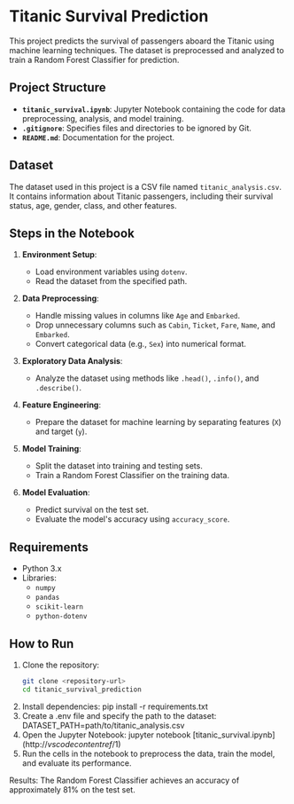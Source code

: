 # Titanic Survival Prediction

This project predicts the survival of passengers aboard the Titanic using machine learning techniques. The dataset is preprocessed and analyzed to train a Random Forest Classifier for prediction.

## Project Structure

- **`titanic_survival.ipynb`**: Jupyter Notebook containing the code for data preprocessing, analysis, and model training.
- **`.gitignore`**: Specifies files and directories to be ignored by Git.
- **`README.md`**: Documentation for the project.

## Dataset

The dataset used in this project is a CSV file named `titanic_analysis.csv`. It contains information about Titanic passengers, including their survival status, age, gender, class, and other features.

## Steps in the Notebook

1. **Environment Setup**:
   - Load environment variables using `dotenv`.
   - Read the dataset from the specified path.

2. **Data Preprocessing**:
   - Handle missing values in columns like `Age` and `Embarked`.
   - Drop unnecessary columns such as `Cabin`, `Ticket`, `Fare`, `Name`, and `Embarked`.
   - Convert categorical data (e.g., `Sex`) into numerical format.

3. **Exploratory Data Analysis**:
   - Analyze the dataset using methods like `.head()`, `.info()`, and `.describe()`.

4. **Feature Engineering**:
   - Prepare the dataset for machine learning by separating features (`X`) and target (`y`).

5. **Model Training**:
   - Split the dataset into training and testing sets.
   - Train a Random Forest Classifier on the training data.

6. **Model Evaluation**:
   - Predict survival on the test set.
   - Evaluate the model's accuracy using `accuracy_score`.

## Requirements

- Python 3.x
- Libraries:
  - `numpy`
  - `pandas`
  - `scikit-learn`
  - `python-dotenv`

## How to Run

1. Clone the repository:
   ```bash
   git clone <repository-url>
   cd titanic_survival_prediction
2.  Install dependencies:
    pip install -r requirements.txt
3. Create a .env file and specify the path to the dataset:
   DATASET_PATH=path/to/titanic_analysis.csv
4.  Open the Jupyter Notebook:
   jupyter notebook [titanic_survival.ipynb] 
    (http://_vscodecontentref_/1)
5.  Run the cells in the notebook to preprocess the data, train the 
    model, and evaluate its performance.

Results: 
The Random Forest Classifier achieves an accuracy of approximately 81% on the test set.